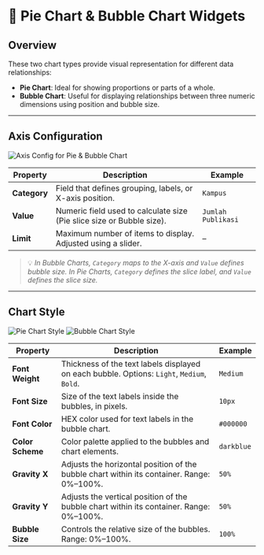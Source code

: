 # 🥧 Pie Chart & Bubble Chart Widgets

## Overview

These two chart types provide visual representation for different data relationships:

- **Pie Chart**: Ideal for showing proportions or parts of a whole.  
- **Bubble Chart**: Useful for displaying relationships between three numeric dimensions using position and bubble size.

---

## Axis Configuration

![Axis Config for Pie & Bubble Chart](/vdata/documentation/xplorer/pie-bubble/axis-config.webp)

| Property        | Description                                                                 | Example              |
|----------------|-----------------------------------------------------------------------------|----------------------|
| **Category**    | Field that defines grouping, labels, or X-axis position.                   | `Kampus`             |
| **Value**       | Numeric field used to calculate size (Pie slice size or Bubble size).      | `Jumlah Publikasi`   |
| **Limit**       | Maximum number of items to display. Adjusted using a slider.               | –                    |

> 💡 *In Bubble Charts, `Category` maps to the X-axis and `Value` defines bubble size. In Pie Charts, `Category` defines the slice label, and `Value` defines the slice size.*

---

## Chart Style

![Pie Chart Style](/vdata/documentation/xplorer/pie-bubble/pie-chart-style.webp)
![Bubble Chart Style](/vdata/documentation/xplorer/pie-bubble/bubble-chart-style.webp)

| Property           | Description                                                                                      | Example         |
|--------------------|--------------------------------------------------------------------------------------------------|-----------------|
| **Font Weight**    | Thickness of the text labels displayed on each bubble. Options: `Light`, `Medium`, `Bold`.       | `Medium`        |
| **Font Size**      | Size of the text labels inside the bubbles, in pixels.                                            | `10px`          |
| **Font Color**     | HEX color used for text labels in the bubble chart.                                               | `#000000`       |
| **Color Scheme**   | Color palette applied to the bubbles and chart elements.                                          | `darkblue`      |
| **Gravity X**      | Adjusts the horizontal position of the bubble chart within its container. Range: 0%–100%.         | `50%`           |
| **Gravity Y**      | Adjusts the vertical position of the bubble chart within its container. Range: 0%–100%.           | `50%`           |
| **Bubble Size**    | Controls the relative size of the bubbles. Range: 0%–100%.                                        | `100%`          |
